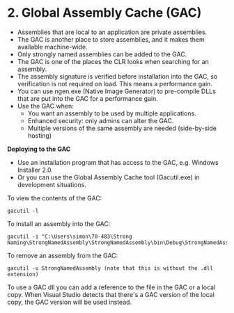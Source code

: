# 2\. Global Assembly Cache (GAC)

  * Assemblies that are local to an application are private assemblies.
  * The GAC is another place to store assemblies, and it makes them available machine-wide.
  * Only strongly named assemblies can be added to the GAC.
  * The GAC is one of the places the CLR looks when searching for an assembly.
  * The assembly signature is verified before installation into the GAC, so verification is not required on load. This means a performance gain. 
  * You can use ngen.exe (Native Image Generator) to pre-compile DLLs that are put into the GAC for a performance gain.
  * Use the GAC when: 
    * You want an assembly to be used by multiple applications.
    * Enhanced security: only admins can alter the GAC.
    * Multiple versions of the same assembly are needed (side-by-side hosting)

 **Deploying to the GAC**

  * Use an installation program that has access to the GAC, e.g. Windows Installer 2.0.
  * Or you can use the Global Assembly Cache tool (Gacutil.exe) in development situations.

To view the contents of the GAC:

    gacutil -l

To install an assembly into the GAC:

    gacutil -i "C:\Users\simon\70-483\Strong Naming\StrongNamedAssembly\StrongNamedAssembly\bin\Debug\StrongNamedAssembly.dll"

To remove an assembly from the GAC:

    gacutil -u StrongNamedAssembly (note that this is without the .dll extension)

To use a GAC dll you can add a reference to the file in the GAC or a local
copy. When Visual Studio detects that there's a GAC version of the local copy, the GAC version will be used instead.
<!--stackedit_data:
eyJoaXN0b3J5IjpbMTY0NjA0MjgyNF19
-->